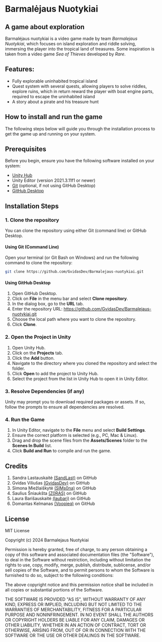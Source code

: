 # Barmalėjaus Nuotykiai
## A game about exploration
Barmalėjaus nuotykiai is a video game made by team *Barmalejaus Nuotykiai*, which focuses on island exploration and riddle solving, immersing the player into the tropical land of treasures. Some inspiration is taken from a video game *Sea of Thieves* developed by *Rare*.

## Features:
* Fully explorable uninhabited tropical island
* Quest system with several quests, allowing players to solve riddles, explore ruins, which in return reward the player with boat engine parts, required to escape the uninhabited island
* A story about a pirate and his treasure hunt

## How to install and run the game
The following steps below will guide you through the installation process to get the game up and running on your system.

## Prerequisites
Before you begin, ensure you have the following software installed on your system:
* [Unity Hub](https://unity.com/download)
* Unity Editor (version 2021.3.11f1 or newer)
* [Git](https://git-scm.com/) (optional, if not using GitHub Desktop)
* [GitHub Desktop](https://desktop.github.com/)

## Installation Steps

### 1. Clone the repository
You can clone the repository using either Git (command line) or GitHub Desktop.

#### Using Git (Command Line)
Open your terminal (or Git Bash on Windows) and run the following command to clone the repository:

```sh
git clone https://github.com/GvidasDev/Barmalejaus-nuotykiai.git
```
#### Using GitHub Desktop
1. Open GitHub Desktop.
2. Click on **File** in the menu bar and select **Clone repository**.
3. In the dialog box, go to the **URL** tab.
4. Enter the repository URL: https://github.com/GvidasDev/Barmalejaus-nuotykiai.git
5. Choose the local path where you want to clone the repository.
6. Click **Clone**.

### 2. Open the Project in Unity
1. Open Unity Hub.
2. Click on the **Projects** tab.
3. Click the **Add** button.
4. Navigate to the directory where you cloned the repository and select the folder.
5. Click **Open** to add the project to Unity Hub.
6. Select the project from the list in Unity Hub to open it in Unity Editor.

### 3. Resolve Dependencies (if any)
Unity may prompt you to download required packages or assets. If so, follow the prompts to ensure all dependencies are resolved.

### 4. Run the Game
1. In Unity Editor, navigate to the **File** menu and select **Build Settings**.
2. Ensure the correct platform is selected (e.g., PC, Mac & Linux).
3. Drag and drop the scene files from the **Assets/Scenes** folder to the **Scenes In Build** list.
4. Click **Build and Run** to compile and run the game.

## Credits
1. Sandra Lastauskaitė [(SandLast)](https://github.com/SandLast) on GitHub
2. Gvidas Viliušas [(GvidasDev)](https://github.com/GvidasDev) on GitHub
3. Simona Miežlaiškytė [(SIMs0na)](https://github.com/SIMs0na) on GitHub
4. Saulius Šniaukšta [(Z0RAS)](https://github.com/Z0RAS) on GitHub
5. Laura Barišauskaitė [(laubari)](https://github.com/laubari) on GitHub
6. Domantas Kelmanas [(Voopieq)](https://github.com/Voopieq) on GitHub

## License
MIT License

Copyright (c) 2024 Barmalejaus Nuotykiai

Permission is hereby granted, free of charge, to any person obtaining a copy
of this software and associated documentation files (the "Software"), to deal
in the Software without restriction, including without limitation the rights
to use, copy, modify, merge, publish, distribute, sublicense, and/or sell
copies of the Software, and to permit persons to whom the Software is
furnished to do so, subject to the following conditions:

The above copyright notice and this permission notice shall be included in all
copies or substantial portions of the Software.

THE SOFTWARE IS PROVIDED "AS IS", WITHOUT WARRANTY OF ANY KIND, EXPRESS OR
IMPLIED, INCLUDING BUT NOT LIMITED TO THE WARRANTIES OF MERCHANTABILITY,
FITNESS FOR A PARTICULAR PURPOSE AND NONINFRINGEMENT. IN NO EVENT SHALL THE
AUTHORS OR COPYRIGHT HOLDERS BE LIABLE FOR ANY CLAIM, DAMAGES OR OTHER
LIABILITY, WHETHER IN AN ACTION OF CONTRACT, TORT OR OTHERWISE, ARISING FROM,
OUT OF OR IN CONNECTION WITH THE SOFTWARE OR THE USE OR OTHER DEALINGS IN THE
SOFTWARE.
